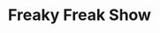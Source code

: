 ---
layout: other-video
permalink: /freaky-freak-show
title: Freaky Freak Show
video_number: 49
release_date: 1997-01-01
description: 
cast: 
video_id: 
bitchute_id: 
archive_id: 
poster: freaky-freak-show.jpg
video_available: false
medium: music video
old_cm_description: |
  "There's this old man who's dying and he wants one last entertainment before he goes. So he gathers together all his friends, all the freaks, to give him one last big show. It's a Freaky Freak-Show!" This was the opening narration for this three-act music video. Each of the three songs served as the beginning, middle and end for the story. It was the easiest movie to act in. Just wear a weird mask, dress up weird and dance around my backyard. My only cast were all my neighborhood friends who were always busy, so unfortunately, It took me a couple months to finish this simple idea and I never got more than three "freaks" together at the same time. That includes myself. The whole movie shows mostly individual freaks by theirselves, so I had to cut everything together to try and create a feeling that the whole yard is full of 50 freaks. I didn't capture the insane party atmosphere as I hoped, but it's still an entertaining feast for the eyes.
james_old_star_rating: 3
james_old_number_rating: 8
---